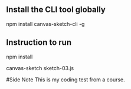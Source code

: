 ## Install the CLI tool globally
npm install canvas-sketch-cli -g

## Instruction to run
npm install 

canvas-sketch sketch-03.js

#Side Note
This is my coding test from a course.
